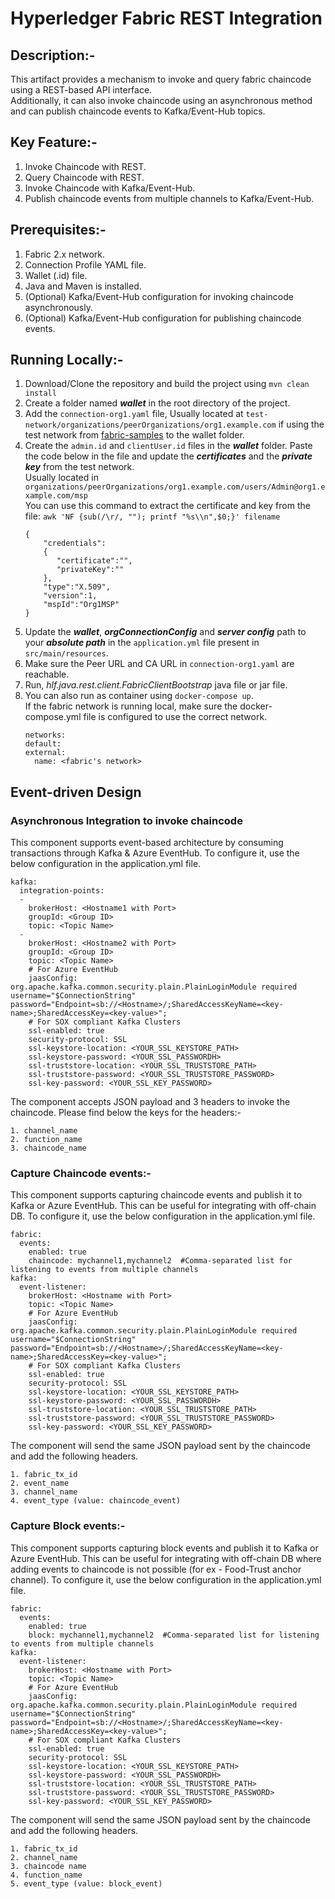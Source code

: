 # Hyperledger Fabric REST Integration

## Description:-
<p>This artifact provides a mechanism to invoke and query fabric chaincode using a REST-based API interface.<br>
Additionally, it can also invoke chaincode using an asynchronous method and can publish chaincode events to Kafka/Event-Hub topics.</p>

## Key Feature:-</br>
1. Invoke Chaincode with REST.</br>
2. Query Chaincode with REST.</br>
3. Invoke Chaincode with Kafka/Event-Hub.</br>
4. Publish chaincode events from multiple channels to Kafka/Event-Hub.</br>

## Prerequisites:-</br>
1. Fabric 2.x network.</br>
2. Connection Profile YAML file.</br>
3. Wallet (.id) file.</br>
4. Java and Maven is installed.
5. (Optional) Kafka/Event-Hub configuration for invoking chaincode asynchronously.</br>
6. (Optional) Kafka/Event-Hub configuration for publishing chaincode events.</br>

## Running Locally:-</br>
1. Download/Clone the repository and build the project using ``mvn clean install``
2. Create a folder named ***wallet*** in the root directory of the project.</br>
3. Add the ``connection-org1.yaml`` file, Usually located at ``test-network/organizations/peerOrganizations/org1.example.com`` if using the test network from [fabric-samples](https://github.com/hyperledger/fabric-samples) to the wallet folder.</br>
4. Create the ``admin.id`` and ``clientUser.id`` files in the ***wallet*** folder. Paste the code below in the file and update the ***certificates*** and the ***private key*** from the test network.</br> Usually located in ``organizations/peerOrganizations/org1.example.com/users/Admin@org1.example.com/msp`` </br> You can use this command to extract the certificate and key from the file: ``awk 'NF {sub(/\r/, ""); printf "%s\\n",$0;}' filename``
   ```
   {
       "credentials":
       {
          "certificate":"",
          "privateKey":""
       },
       "type":"X.509",
       "version":1,
       "mspId":"Org1MSP"
   }
   ```
5. Update the ***wallet***, ***orgConnectionConfig*** and ***server config*** path to your ***absolute path*** in the ``application.yml`` file present in ``src/main/resources``.
6. Make sure the Peer URL and CA URL in ``connection-org1.yaml`` are reachable.</br>
7. Run, <i>hlf.java.rest.client.FabricClientBootstrap</i> java file or jar file.
8. You can also run as container using ``docker-compose up``.</br> If the fabric network is running local, make sure the docker-compose.yml file is configured to use the correct network.</br>
    ```
    networks:
    default:
    external:
      name: <fabric's network>
    ```
## Event-driven Design

### Asynchronous Integration to invoke chaincode
This component supports event-based architecture by consuming transactions through Kafka & Azure EventHub. 
To configure it, use the below configuration in the application.yml file.
```
kafka:
  integration-points:
  -
    brokerHost: <Hostname1 with Port>
    groupId: <Group ID>
    topic: <Topic Name>
  -
    brokerHost: <Hostname2 with Port>
    groupId: <Group ID>
    topic: <Topic Name>
    # For Azure EventHub
    jaasConfig: org.apache.kafka.common.security.plain.PlainLoginModule required username="$ConnectionString" password="Endpoint=sb://<Hostname>/;SharedAccessKeyName=<key-name>;SharedAccessKey=<key-value>";
    # For SOX compliant Kafka Clusters
    ssl-enabled: true
    security-protocol: SSL
    ssl-keystore-location: <YOUR_SSL_KEYSTORE_PATH>
    ssl-keystore-password: <YOUR_SSL_PASSWORDH>
    ssl-truststore-location: <YOUR_SSL_TRUSTSTORE_PATH>
    ssl-truststore-password: <YOUR_SSL_TRUSTSTORE_PASSWORD>
    ssl-key-password: <YOUR_SSL_KEY_PASSWORD>
```
The component accepts JSON payload and 3 headers to invoke the chaincode.
Please find below the keys for the headers:-
```
1. channel_name
2. function_name
3. chaincode_name
```

### Capture Chaincode events:-
This component supports capturing chaincode events and publish it to Kafka or Azure EventHub. This can be useful for integrating with off-chain DB.
To configure it, use the below configuration in the application.yml file.
```
fabric:
  events:
    enabled: true
    chaincode: mychannel1,mychannel2  #Comma-separated list for listening to events from multiple channels 
kafka:
  event-listener:
    brokerHost: <Hostname with Port>
    topic: <Topic Name>
    # For Azure EventHub
    jaasConfig: org.apache.kafka.common.security.plain.PlainLoginModule required username="$ConnectionString" password="Endpoint=sb://<Hostname>/;SharedAccessKeyName=<key-name>;SharedAccessKey=<key-value>";
    # For SOX compliant Kafka Clusters
    ssl-enabled: true
    security-protocol: SSL
    ssl-keystore-location: <YOUR_SSL_KEYSTORE_PATH>
    ssl-keystore-password: <YOUR_SSL_PASSWORDH>
    ssl-truststore-location: <YOUR_SSL_TRUSTSTORE_PATH>
    ssl-truststore-password: <YOUR_SSL_TRUSTSTORE_PASSWORD>
    ssl-key-password: <YOUR_SSL_KEY_PASSWORD>
```
The component will send the same JSON payload sent by the chaincode and add the following headers.

```
1. fabric_tx_id
2. event_name
3. channel_name
4. event_type (value: chaincode_event)
```

### Capture Block events:-
This component supports capturing block events and publish it to Kafka or Azure EventHub. This can be useful for integrating with off-chain DB where adding events to chaincode is not possible (for ex - Food-Trust anchor channel).
To configure it, use the below configuration in the application.yml file.
```
fabric:
  events:
    enabled: true
    block: mychannel1,mychannel2  #Comma-separated list for listening to events from multiple channels 
kafka:
  event-listener:
    brokerHost: <Hostname with Port>
    topic: <Topic Name>
    # For Azure EventHub
    jaasConfig: org.apache.kafka.common.security.plain.PlainLoginModule required username="$ConnectionString" password="Endpoint=sb://<Hostname>/;SharedAccessKeyName=<key-name>;SharedAccessKey=<key-value>";
    # For SOX compliant Kafka Clusters
    ssl-enabled: true
    security-protocol: SSL
    ssl-keystore-location: <YOUR_SSL_KEYSTORE_PATH>
    ssl-keystore-password: <YOUR_SSL_PASSWORDH>
    ssl-truststore-location: <YOUR_SSL_TRUSTSTORE_PATH>
    ssl-truststore-password: <YOUR_SSL_TRUSTSTORE_PASSWORD>
    ssl-key-password: <YOUR_SSL_KEY_PASSWORD>
```
The component will send the same JSON payload sent by the chaincode and add the following headers.

```
1. fabric_tx_id
2. channel_name
3. chaincode name
4. function_name
5. event_type (value: block_event)
```
